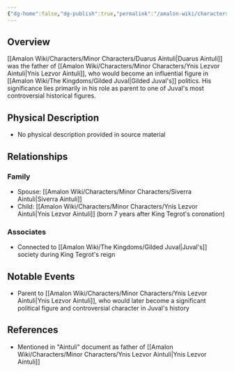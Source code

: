 ```yaml
---
{"dg-home":false,"dg-publish":true,"permalink":"/amalon-wiki/characters/minor-characters/duarus-aintuli/","dgPassFrontmatter":true,"noteIcon":""}
---
```


## Overview
[[Amalon Wiki/Characters/Minor Characters/Duarus Aintuli\|Duarus Aintuli]] was the father of [[Amalon Wiki/Characters/Minor Characters/Ynis Lezvor Aintuli\|Ynis Lezvor Aintuli]], who would become an influential figure in [[Amalon Wiki/The Kingdoms/Gilded Juval\|Gilded Juval's]] politics. His significance lies primarily in his role as parent to one of Juval's most controversial historical figures.

## Physical Description
- No physical description provided in source material

## Relationships
### Family
- Spouse: [[Amalon Wiki/Characters/Minor Characters/Siverra Aintuli\|Siverra Aintuli]]
- Child: [[Amalon Wiki/Characters/Minor Characters/Ynis Lezvor Aintuli\|Ynis Lezvor Aintuli]] (born 7 years after King Tegrot's coronation)

### Associates
- Connected to [[Amalon Wiki/The Kingdoms/Gilded Juval\|Juval's]] society during King Tegrot's reign

## Notable Events
- Parent to [[Amalon Wiki/Characters/Minor Characters/Ynis Lezvor Aintuli\|Ynis Lezvor Aintuli]], who would later become a significant political figure and controversial character in Juval's history

## References
- Mentioned in "Aintuli" document as father of [[Amalon Wiki/Characters/Minor Characters/Ynis Lezvor Aintuli\|Ynis Lezvor Aintuli]]